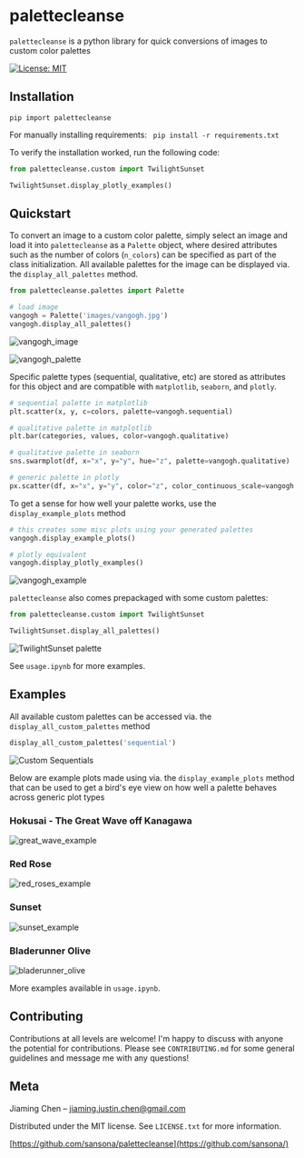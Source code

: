 # palettecleanse
`palettecleanse` is a python library for quick conversions of images to custom color palettes

 [![License: MIT](https://img.shields.io/badge/License-MIT-yellow.svg)](https://opensource.org/licenses/MIT)
 
## Installation
```pip import palettecleanse```

For manually installing requirements:
``` pip install -r requirements.txt```

To verify the installation worked, run the following code:
```py
from palettecleanse.custom import TwilightSunset

TwilightSunset.display_plotly_examples()
```

## Quickstart
To convert an image to a custom color palette, simply select an image and load it into `palettecleanse` as a `Palette` object, where desired attributes such as the number of colors (`n_colors`) can be specified as part of the class initialization. All available palettes for the image can be displayed via. the `display_all_palettes` method.
```py
from palettecleanse.palettes import Palette

# load image
vangogh = Palette('images/vangogh.jpg')
vangogh.display_all_palettes()
```

![vangogh_image](palettecleanse/images/vangogh_small.png?raw=true "Starry Night")

![vangogh_palette](palettecleanse/images/examples/vangogh_palettes.png "Vangogh palette Examples")

Specific palette types (sequential, qualitative, etc) are stored as attributes for this object and are compatible with `matplotlib`, `seaborn`, and `plotly`.
```py
# sequential palette in matplotlib
plt.scatter(x, y, c=colors, palette=vangogh.sequential)

# qualitative palette in matplotlib
plt.bar(categories, values, color=vangogh.qualitative)

# qualitative palette in seaborn
sns.swarmplot(df, x="x", y="y", hue="z", palette=vangogh.qualitative)

# generic palette in plotly
px.scatter(df, x="x", y="y", color="z", color_continuous_scale=vangogh.plotly)
```
To get a sense for how well your palette works, use the `display_example_plots` method
```py
# this creates some misc plots using your generated palettes
vangogh.display_example_plots()

# plotly equivalent
vangogh.display_plotly_examples()
```
![vangogh_example](palettecleanse/images/examples/vangogh_output.png)

`palettecleanse` also comes prepackaged with some custom palettes:
```py
from palettecleanse.custom import TwilightSunset

TwilightSunset.display_all_palettes()
```
![TwilightSunset palette](palettecleanse/images/examples/sunset_palettes.png)

See `usage.ipynb` for more examples.

## Examples
All available custom palettes can be accessed via. the `display_all_custom_palettes` method
```py
display_all_custom_palettes('sequential')
```
![Custom Sequentials](palettecleanse/images/examples/custom_sequentials.png)

Below are example plots made using via. the `display_example_plots` method that can be used to get a bird's eye view on how well a palette behaves across generic plot types
### Hokusai - The Great Wave off Kanagawa
![great_wave_example](palettecleanse/images/examples/great_wave_output.png)

### Red Rose
![red_roses_example](palettecleanse/images/examples/red_roses_output.png)

### Sunset
![sunset_example](palettecleanse/images/examples/sunset_output.png)

### Bladerunner Olive
![bladerunner_olive](palettecleanse/images/examples/bladerunner_olive_output.png)

More examples available in `usage.ipynb`.

## Contributing
Contributions at all levels are welcome! I'm happy to discuss with anyone the potential for contributions. Please see `CONTRIBUTING.md` for some general guidelines and message me with any questions!

## Meta
Jiaming Chen –  jiaming.justin.chen@gmail.com

Distributed under the MIT license. See ``LICENSE.txt`` for more information.

[https://github.com/sansona/palettecleanse](https://github.com/sansona/)
